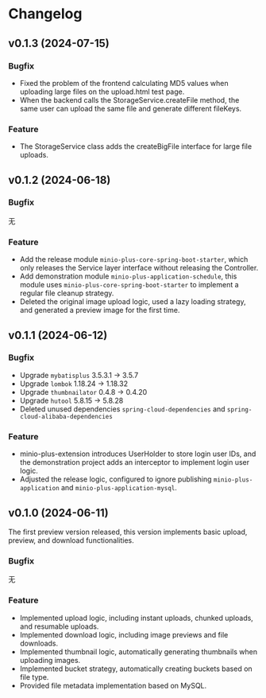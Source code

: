 # Changelog

## v0.1.3 (2024-07-15)

### Bugfix

* Fixed the problem of the frontend calculating MD5 values when uploading large files on the upload.html test page. 
* When the backend calls the StorageService.createFile method, the same user can upload the same file and generate different fileKeys.

### Feature

* The StorageService class adds the createBigFile interface for large file uploads.

## v0.1.2 (2024-06-18)

### Bugfix

无

### Feature

* Add the release module `minio-plus-core-spring-boot-starter`, which only releases the Service layer interface without releasing the Controller.
* Add demonstration module `minio-plus-application-schedule`, this module uses `minio-plus-core-spring-boot-starter` to implement a regular file cleanup strategy.
* Deleted the original image upload logic, used a lazy loading strategy, and generated a preview image for the first time.

## v0.1.1 (2024-06-12)

### Bugfix

* Upgrade `mybatisplus` 3.5.3.1 -> 3.5.7
* Upgrade `lombok` 1.18.24 -> 1.18.32
* Upgrade `thumbnailator` 0.4.8 -> 0.4.20
* Upgrade `hutool` 5.8.15 -> 5.8.28
* Deleted unused dependencies `spring-cloud-dependencies` and `spring-cloud-alibaba-dependencies`

### Feature

* minio-plus-extension introduces UserHolder to store login user IDs, and the demonstration project adds an interceptor to implement login user logic.
* Adjusted the release logic, configured to ignore publishing `minio-plus-application` and `minio-plus-application-mysql`.

## v0.1.0 (2024-06-11)

The first preview version released, this version implements basic upload, preview, and download functionalities.

### Bugfix

无

### Feature

* Implemented upload logic, including instant uploads, chunked uploads, and resumable uploads.
* Implemented download logic, including image previews and file downloads.
* Implemented thumbnail logic, automatically generating thumbnails when uploading images.
* Implemented bucket strategy, automatically creating buckets based on file type.
* Provided file metadata implementation based on MySQL.